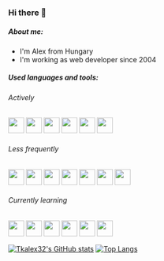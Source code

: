 ### Hi there 👋

##### About me:
- I'm Alex from Hungary
- I'm working as web developer since 2004
##### Used languages and tools:
###### Actively
<code><img height="32" width="32" src="https://user-images.githubusercontent.com/59170674/136692838-a8a68627-4a30-4c2f-bfcd-fd8a41d5957e.png" /></code>
<code><img height="32" width="32" src="https://user-images.githubusercontent.com/59170674/136692873-0de50c80-aaf1-4839-aaa6-dd74948c030d.png" /></code>
<code><img height="32" width="32" src="https://user-images.githubusercontent.com/59170674/136693227-d32f2531-cb8b-47d7-bf2b-ef67d3372682.png" /></code>
<code><img height="32" width="32" src="https://user-images.githubusercontent.com/59170674/136693441-ed576782-3e73-454a-bcbd-b901eb784677.png" /></code>
<code><img height="32" width="32" src="https://user-images.githubusercontent.com/59170674/136693318-b8371c11-96e1-4241-acd1-902d496f5543.png" /></code>
<code><img height="32" width="32" src="https://user-images.githubusercontent.com/59170674/136694265-4ad8e847-1d42-46a5-a90e-d5303b520915.png" /></code>
###### Less frequently
<code><img height="32" width="32" src="https://user-images.githubusercontent.com/59170674/136693487-9ab3ff11-f472-4b19-9221-931e8019a68c.png" /></code>
<code><img height="32" width="32" src="https://user-images.githubusercontent.com/59170674/136694101-c445295d-80b7-4df5-a7d2-3f47bbc7c83f.png" /></code>
<code><img height="32" width="32" src="https://user-images.githubusercontent.com/59170674/136693289-43271c63-ecd9-4338-ba85-e89458e4ca3e.png" /></code>
<code><img height="32" width="32" src="https://user-images.githubusercontent.com/59170674/136693340-141710f6-c3e3-400e-ba8d-6410ff113146.png" /></code>
<code><img height="32" width="32" src="https://user-images.githubusercontent.com/59170674/136693351-20994e4e-d01a-4dfd-894d-00ba7298db2e.png" /></code>
<code><img height="32" width="32" src="https://user-images.githubusercontent.com/59170674/136694215-6ba9ab9d-60d0-4a30-b6ae-8840e4c49098.png" /></code>
<code><img height="32" width="32" src="https://user-images.githubusercontent.com/59170674/136694362-ead37bc5-801f-4299-8e7d-8045df40c9be.png" /></code>
###### Currently learning
<code><img height="32" width="32" src="https://user-images.githubusercontent.com/59170674/136694384-568109b1-b895-427f-8acf-5b5818adb083.png" /></code>
<code><img height="32" width="32" src="https://user-images.githubusercontent.com/59170674/136694538-1545bd8a-d127-44a3-a709-7f28784ffe8d.png" /></code>
<code><img height="32" width="32" src="https://user-images.githubusercontent.com/59170674/136694646-35279221-028e-4c90-829d-c3617bc45c09.png" /></code>
<code><img height="32" width="32" src="https://user-images.githubusercontent.com/59170674/136694446-7266ee96-6957-40e4-a2d1-222c056369ec.png" /></code>
<code><img height="32" width="32" src="https://user-images.githubusercontent.com/59170674/136694079-31ffdea9-b5ac-439c-8e2d-946648b4b319.png" /></code>
<code><img height="32" width="32" src="https://user-images.githubusercontent.com/59170674/136694592-9e2d7ab2-3473-40d9-b7a9-58c07f71d8de.png" /></code>

[![Tkalex32's GitHub stats](https://github-readme-stats.vercel.app/api?username=Tkalex32&show_icons=true&count_private=true&hide=issues)](https://github.com/anuraghazra/github-readme-stats)
[![Top Langs](https://github-readme-stats.vercel.app/api/top-langs/?username=Tkalex32&layout=compact)](https://github.com/anuraghazra/github-readme-stats)

